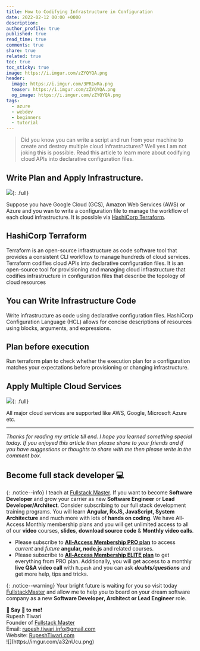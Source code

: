 ```yaml
---
title: How to Codifying Infrastructure in Configuration
date: 2022-02-12 00:00 +0000
description:
author_profile: true
published: true
read_time: true
comments: true
share: true
related: true
toc: true
toc_sticky: true
image: https://i.imgur.com/zZYQYQA.png
header:
  image: https://i.imgur.com/3PR1wRa.png
  teaser: https://i.imgur.com/zZYQYQA.png
  og_image: https://i.imgur.com/zZYQYQA.png
tags:
  - azure
  - webdev
  - beginners
  - tutorial
---
```


> Did you know you can write a script and run from your machine to create and destroy multiple cloud infrastructures? Well yes I am not joking this is possible. Read this article to learn more about codifying cloud APIs into declarative configuration files.

## Write Plan and Apply Infrastructure.

![](https://imgur.com/d7uPRXv.gif){: .full}

Suppose you have Google Cloud (GCS), Amazon Web Services (AWS) or Azure and you wan to write a configuration file to manage the workflow of each cloud infrastructure. It is possible via [HashiCorp Terraform](https://www.terraform.io/).

## HashiCorp Terraform

Terraform is an open-source infrastructure as code software tool that provides a consistent CLI workflow to manage hundreds of cloud services. Terraform codifies cloud APIs into declarative configuration files. It is an open-source tool for provisioning and managing cloud infrastructure that codifies infrastructure in configuration files that describe the topology of cloud resources

## You can Write Infrastructure Code

Write infrastructure as code using declarative configuration files. HashiCorp Configuration Language (HCL) allows for concise descriptions of resources using blocks, arguments, and expressions.

## Plan before execution

Run terraform plan to check whether the execution plan for a configuration matches your expectations before provisioning or changing infrastructure.

## Apply Multiple Cloud Services

![](https://imgur.com/xLIYt4E.png){: .full}

All major cloud services are supported like AWS, Google, Microsoft Azure etc.

---

_Thanks for reading my article till end. I hope you learned something special today. If you enjoyed this article then please share to your friends and if you have suggestions or thoughts to share with me then please write in the comment box._

## Become full stack developer 💻

{: .notice--info}
I teach at [Fullstack Master](https://www.fullstackmaster.net). If you want to become **Software Developer** and grow your carrier as new **Software Engineer** or **Lead Developer/Architect**. Consider subscribing to our full stack development training programs. You will learn **Angular, RxJS, JavaScript, System Architecture** and much more with lots of **hands on coding**. We have All-Access Monthly membership plans and you will get unlimited access to all of our **video** courses, **slides**, **download source code** & **Monthly video calls**.

- Please subscribe to **[All-Access Membership PRO plan](https://www.fullstackmaster.net/pro)** to access _current_ and _future_ **angular, node.js** and related courses.
- Please subscribe to **[All-Access Membership ELITE plan](https://www.fullstackmaster.net/elite)** to get everything from PRO plan. Additionally, you will get access to a monthly **live Q&A video call** with `Rupesh` and you can ask **_doubts/questions_** and get more help, tips and tricks.

{: .notice--warning}
Your bright future is waiting for you so visit today [FullstackMaster](www.fullstackmaster.net) and allow me to help you to board on your dream software company as a new **Software Developer, Architect or Lead Engineer** role.

<div class="notice--success">
<strong>💖 Say 👋 to me!</strong>
<br>Rupesh Tiwari
<br>Founder of <a href="https://www.fullstackmaster.net">Fullstack Master </a>
<br>Email: <a href="mailto:rupesh.tiwari.info@gmail.com?subject=Hi">rupesh.tiwari.info@gmail.com</a>
<br>Website: <a href="https://www.rupeshtiwari.com">RupeshTiwari.com </a>
</div>
![](https://imgur.com/a32nUcu.png)
